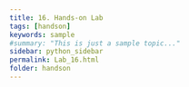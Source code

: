 ```yaml
---
title: 16. Hands-on Lab 
tags: [handson]
keywords: sample
#summary: "This is just a sample topic..."
sidebar: python_sidebar
permalink: Lab_16.html
folder: handson
---
```

